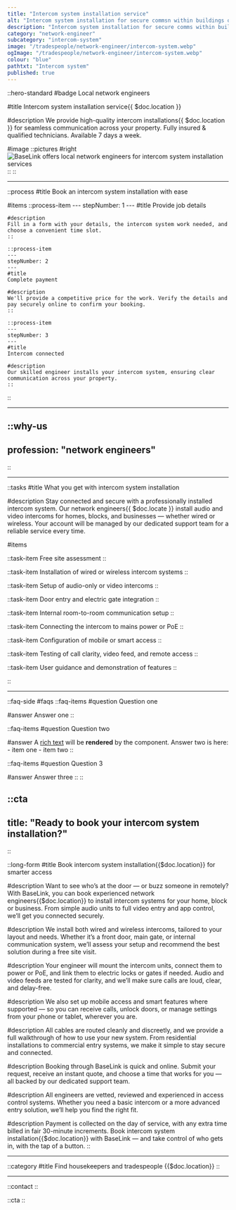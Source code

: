 ```yaml
---
title: "Intercom system installation service"
alt: "Intercom system installation for secure commsn within buildings or premises"
description: "Intercom system installation for secure comms within buildings or premises"
category: "network-engineer"
subcategory: "intercom-system"
image: "/tradespeople/network-engineer/intercom-system.webp"
ogImage: "/tradespeople/network-engineer/intercom-system.webp"
colour: "blue"
pathtxt: "Intercom system"
published: true
---
```


::hero-standard
#badge
Local network engineers

#title
Intercom system installation service{{ $doc.location }}

#description
 We provide high-quality intercom installations{{ $doc.location }} for seamless communication across your property. Fully insured & qualified technicians. Available 7 days a week.

#image
    ::pictures
    #right
    ![BaseLink offers local network engineers for intercom system installation services](/tradespeople/network-engineer/intercom-system.webp)
    ::
::

---

::process
#title
Book an intercom system installation with ease

#items
    ::process-item
    ---
    stepNumber: 1
    ---
    #title
    Provide job details

    #description
    Fill in a form with your details, the intercom system work needed, and choose a convenient time slot.
    ::
    
    ::process-item
    ---
    stepNumber: 2
    ---
    #title
    Complete payment

    #description
    We'll provide a competitive price for the work. Verify the details and pay securely online to confirm your booking.
    ::

    ::process-item
    ---
    stepNumber: 3
    ---
    #title
    Intercom connected

    #description
    Our skilled engineer installs your intercom system, ensuring clear communication across your property.
    ::
::

---

::why-us
---
profession: "network engineers"
---
::

---

::tasks
#title
What you get with intercom system installation

#description
Stay connected and secure with a professionally installed intercom system. Our network engineers{{ $doc.locate }} install audio and video intercoms for homes, blocks, and businesses — whether wired or wireless. Your account will be managed by our dedicated support team for a reliable service every time.

#items

  ::task-item
  Free site assessment
  ::

  ::task-item
  Installation of wired or wireless intercom systems
  ::

  ::task-item
  Setup of audio-only or video intercoms
  ::

  ::task-item
  Door entry and electric gate integration
  ::

  ::task-item
  Internal room-to-room communication setup
  ::

  ::task-item
  Connecting the intercom to mains power or PoE
  ::

  ::task-item
  Configuration of mobile or smart access
  ::

  ::task-item
  Testing of call clarity, video feed, and remote access
  ::

  ::task-item
  User guidance and demonstration of features
  ::

::

---

::faq-side
#faqs
  ::faq-items
  #question
  Question one

  #answer
  Answer one
  ::

  ::faq-items
  #question
  Question two

  #answer
  A [rich text](/services/commercial-cleaning) will be **rendered** by the component.
  Answer two is here:
    - item one
    - item two
  ::

  ::faq-items
  #question
  Question 3

  #answer
  Answer three
  ::
::

::cta
---
title: "Ready to book your intercom system installation?"
---
::

::long-form
#title
Book intercom system installation{{$doc.location}} for smarter access

#description
Want to see who’s at the door — or buzz someone in remotely? With BaseLink, you can book experienced network engineers{{$doc.location}} to install intercom systems for your home, block or business. From simple audio units to full video entry and app control, we’ll get you connected securely.

#description
We install both wired and wireless intercoms, tailored to your layout and needs. Whether it’s a front door, main gate, or internal communication system, we’ll assess your setup and recommend the best solution during a free site visit.

#description
Your engineer will mount the intercom units, connect them to power or PoE, and link them to electric locks or gates if needed. Audio and video feeds are tested for clarity, and we’ll make sure calls are loud, clear, and delay-free.

#description
We also set up mobile access and smart features where supported — so you can receive calls, unlock doors, or manage settings from your phone or tablet, wherever you are.

#description
All cables are routed cleanly and discreetly, and we provide a full walkthrough of how to use your new system. From residential installations to commercial entry systems, we make it simple to stay secure and connected.

#description
Booking through BaseLink is quick and online. Submit your request, receive an instant quote, and choose a time that works for you — all backed by our dedicated support team.

#description
All engineers are vetted, reviewed and experienced in access control systems. Whether you need a basic intercom or a more advanced entry solution, we’ll help you find the right fit.

#description
Payment is collected on the day of service, with any extra time billed in fair 30-minute increments. Book intercom system installation{{$doc.location}} with BaseLink — and take control of who gets in, with the tap of a button.
::

---

::category
#title
Find housekeepers and tradespeople {{$doc.location}}
::

---

::contact
::

::cta
::